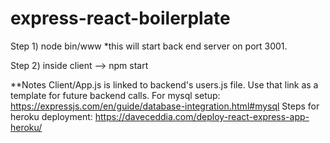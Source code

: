 # express-react-boilerplate

Step 1)
  node bin/www
    *this will start back end server on port 3001.
    
Step 2)
  inside client --> npm start


**Notes
 Client/App.js is linked to backend's users.js file. Use that link as a template for future backend calls.
 For mysql setup:  https://expressjs.com/en/guide/database-integration.html#mysql
 Steps for heroku deployment: https://daveceddia.com/deploy-react-express-app-heroku/
 
 
